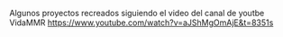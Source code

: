 Algunos proyectos recreados siguiendo el video del canal de youtbe VidaMMR https://www.youtube.com/watch?v=aJShMgOmAjE&t=8351s
